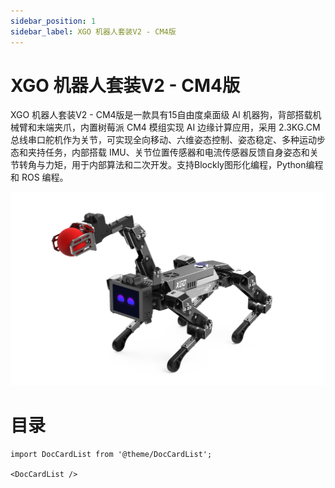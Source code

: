 ```yaml
---
sidebar_position: 1
sidebar_label: XGO 机器人套装V2 - CM4版
---
```


# XGO 机器人套装V2 - CM4版

XGO 机器人套装V2 - CM4版是一款具有15自由度桌面级 Al 机器狗，背部搭载机械臂和末端夹爪，内置树莓派 CM4 模组实现 AI 边缘计算应用，采用 2.3KG.CM 总线串口舵机作为关节，可实现全向移动、六维姿态控制、姿态稳定、多种运动步态和夹持任务，内部搭载 IMU、关节位置传感器和电流传感器反馈自身姿态和关节转角与力矩，用于内部算法和二次开发。支持Blockly图形化编程，Python编程和 ROS 编程。

![](./images/cm4-xgo-index.png)


# 目录

```mdx-code-block
import DocCardList from '@theme/DocCardList';

<DocCardList />
```
